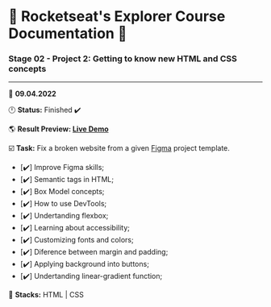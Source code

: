 # 🚀 Rocketseat's Explorer Course Documentation 📁
 
### Stage 02 - Project 2: Getting to know new HTML and CSS concepts
 
---
  
📅 **09.04.2022**
  
🕛 **Status:** Finished ✔️

🌎 **Result Preview: [Live Demo](https://manoloestevez.github.io/RocketSeat-Explorer/Project%2002/)**

☑️ **Task:** Fix a broken website from a given [Figma](https://www.figma.com/file/rkDOHGPwwFtBNqEdHSuQPd/Projeto-02---Explorer?node-id=0%3A1) project template.

- [✔️] Improve Figma skills;
- [✔️] Semantic tags in HTML;
- [✔️] Box Model concepts;
- [✔️] How to use DevTools;
- [✔️] Undertanding flexbox;
- [✔️] Learning about accessibility;
- [✔️] Customizing fonts and colors;
- [✔️] Diference between margin and padding;
- [✔️] Applying background into buttons;
- [✔️] Undertanding linear-gradient function;


📌 **Stacks:** HTML | CSS
